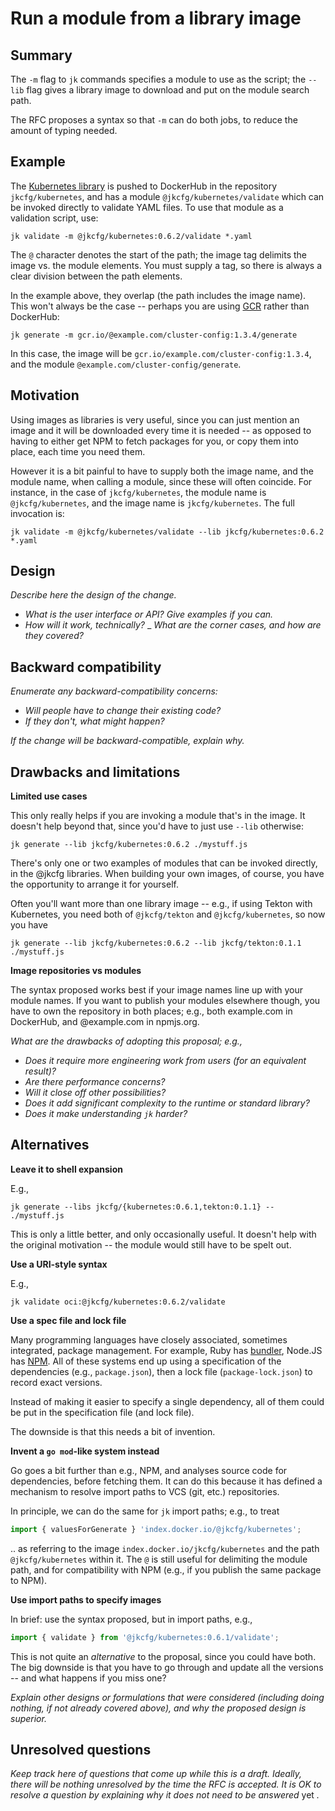# Run a module from a library image

## Summary

The `-m` flag to `jk` commands specifies a module to use as the
script; the `--lib` flag gives a library image to download and put on
the module search path.

The RFC proposes a syntax so that `-m` can do both jobs, to reduce the
amount of typing needed.

## Example

The [Kubernetes library](https://github.com/jkcfg/kubernetes) is
pushed to DockerHub in the repository `jkcfg/kubernetes`, and has a
module `@jkcfg/kubernetes/validate` which can be invoked directly to
validate YAML files. To use that module as a validation script, use:

    jk validate -m @jkcfg/kubernetes:0.6.2/validate *.yaml

The `@` character denotes the start of the path; the image tag
delimits the image vs. the module elements. You must supply a tag, so
there is always a clear division between the path elements.

In the example above, they overlap (the path includes the image
name). This won't always be the case -- perhaps you are using
[GCR](https://cloud.google.com/container-registry/docs/overview)
rather than DockerHub:

    jk generate -m gcr.io/@example.com/cluster-config:1.3.4/generate

In this case, the image will be
`gcr.io/example.com/cluster-config:1.3.4`, and the module
`@example.com/cluster-config/generate`.

## Motivation

Using images as libraries is very useful, since you can just mention
an image and it will be downloaded every time it is needed -- as
opposed to having to either get NPM to fetch packages for you, or copy
them into place, each time you need them.

However it is a bit painful to have to supply both the image name, and
the module name, when calling a module, since these will often
coincide. For instance, in the case of `jkcfg/kubernetes`, the module
name is `@jkcfg/kubernetes`, and the image name is
`jkcfg/kubernetes`. The full invocation is:

    jk validate -m @jkcfg/kubernetes/validate --lib jkcfg/kubernetes:0.6.2 *.yaml

## Design

_Describe here the design of the change._

 - _What is the user interface or API? Give examples if you can._
 - _How will it work, technically?_
 _ _What are the corner cases, and how are they covered?_

## Backward compatibility

_Enumerate any backward-compatibility concerns:_

 - _Will people have to change their existing code?_
 - _If they don't, what might happen?_

_If the change will be backward-compatible, explain why._

## Drawbacks and limitations

**Limited use cases**

This only really helps if you are invoking a module that's in the
image. It doesn't help beyond that, since you'd have to just use
`--lib` otherwise:

    jk generate --lib jkcfg/kubernetes:0.6.2 ./mystuff.js

There's only one or two examples of modules that can be invoked
directly, in the @jkcfg libraries. When building your own images, of
course, you have the opportunity to arrange it for yourself.

Often you'll want more than one library image -- e.g., if using Tekton
with Kubernetes, you need both of `@jkcfg/tekton` and
`@jkcfg/kubernetes`, so now you have

    jk generate --lib jkcfg/kubernetes:0.6.2 --lib jkcfg/tekton:0.1.1 ./mystuff.js

**Image repositories vs modules**

The syntax proposed works best if your image names line up with your
module names. If you want to publish your modules elsewhere though,
you have to own the repository in both places; e.g., both example.com
in DockerHub, and @example.com in npmjs.org.

_What are the drawbacks of adopting this proposal; e.g.,_

 - _Does it require more engineering work from users (for an
   equivalent result)?_
 - _Are there performance concerns?_
 - _Will it close off other possibilities?_
 - _Does it add significant complexity to the runtime or standard library?_
 - _Does it make understanding `jk` harder?_

## Alternatives

**Leave it to shell expansion**

E.g.,

    jk generate --libs jkcfg/{kubernetes:0.6.1,tekton:0.1.1} -- ./mystuff.js

This is only a little better, and only occasionally useful. It doesn't
help with the original motivation -- the module would still have to be
spelt out.

**Use a URI-style syntax**

E.g.,

    jk validate oci:@jkcfg/kubernetes:0.6.2/validate

**Use a spec file and lock file**

Many programming languages have closely associated, sometimes
integrated, package management. For example, Ruby has
[bundler](https://bundler.io/), Node.JS has
[NPM](https://npmjs.org/). All of these systems end up using a
specification of the dependencies (e.g., `package.json`), then a lock
file (`package-lock.json`) to record exact versions.

Instead of making it easier to specify a single dependency, all of
them could be put in the specification file (and lock file).

The downside is that this needs a bit of invention.

**Invent a `go mod`-like system instead**

Go goes a bit further than e.g., NPM, and analyses source code for
dependencies, before fetching them. It can do this because it has
defined a mechanism to resolve import paths to VCS (git, etc.)
repositories.

In principle, we can do the same for `jk` import paths;
e.g., to treat

```javascript
import { valuesForGenerate } 'index.docker.io/@jkcfg/kubernetes';
```

.. as referring to the image `index.docker.io/jkcfg/kubernetes` and
the path `@jkcfg/kubernetes` within it. The `@` is still useful for
delimiting the module path, and for compatibility with NPM (e.g., if
you publish the same package to NPM).

**Use import paths to specify images**

In brief: use the syntax proposed, but in import paths, e.g.,

```js
import { validate } from '@jkcfg/kubernetes:0.6.1/validate';
```

This is not quite an _alternative_ to the proposal, since you could
have both. The big downside is that you have to go through and update
all the versions -- and what happens if you miss one?

_Explain other designs or formulations that were considered (including
doing nothing, if not already covered above), and why the proposed
design is superior._

## Unresolved questions

_Keep track here of questions that come up while this is a draft.
Ideally, there will be nothing unresolved by the time the RFC is
accepted. It is OK to resolve a question by explaining why it
does not need to be answered_ yet _._
